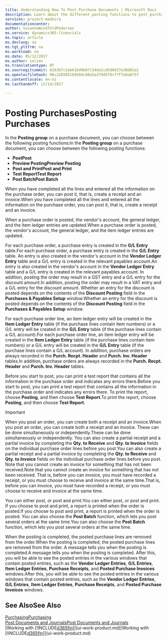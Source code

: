 ```yaml
---
title: Understanding How To Post Purchase Documents | Microsoft Docs
description: Learn about the different posting functions to post purchase documents.
services: project-madeira
documentationcenter: 
author: SusanneWindfeldPedersen
ms.service: dynamics365-financials
ms.topic: article
ms.devlang: na
ms.tgt_pltfrm: na
ms.workload: na
ms.date: 05/12/2017
ms.author: solsen
ms.translationtype: HT
ms.sourcegitcommit: 81636fc2e661bd9b07c54da1cd5d0d27e30d01a2
ms.openlocfilehash: 06c22658518d504c80a5a379d579cf7f7e8a0757
ms.contentlocale: en-nz
ms.lasthandoff: 12/14/2017

---
```

# <a name="posting-purchases"></a><span data-ttu-id="fddc3-103">Posting Purchases</span><span class="sxs-lookup"><span data-stu-id="fddc3-103">Posting Purchases</span></span>
<span data-ttu-id="fddc3-104">In the **Posting group** on a purchase document, you can choose between the following posting functions:</span><span class="sxs-lookup"><span data-stu-id="fddc3-104">In the **Posting group** on a purchase document, you can choose between the following posting functions:</span></span>

* <span data-ttu-id="fddc3-105">**Post**</span><span class="sxs-lookup"><span data-stu-id="fddc3-105">**Post**</span></span>
* <span data-ttu-id="fddc3-106">**Preview Posting**</span><span class="sxs-lookup"><span data-stu-id="fddc3-106">**Preview Posting**</span></span>
* <span data-ttu-id="fddc3-107">**Post and Print**</span><span class="sxs-lookup"><span data-stu-id="fddc3-107">**Post and Print**</span></span>
* <span data-ttu-id="fddc3-108">**Test Report**</span><span class="sxs-lookup"><span data-stu-id="fddc3-108">**Test Report**</span></span>
* <span data-ttu-id="fddc3-109">**Post Batch**</span><span class="sxs-lookup"><span data-stu-id="fddc3-109">**Post Batch**</span></span>

<span data-ttu-id="fddc3-110">When you have completed all the lines and entered all the information on the purchase order, you can post it, that is, create a receipt and an invoice.</span><span class="sxs-lookup"><span data-stu-id="fddc3-110">When you have completed all the lines and entered all the information on the purchase order, you can post it, that is, create a receipt and an invoice.</span></span>

<span data-ttu-id="fddc3-111">When a purchase order is posted, the vendor's account, the general ledger, and the item ledger entries are updated.</span><span class="sxs-lookup"><span data-stu-id="fddc3-111">When a purchase order is posted, the vendor's account, the general ledger, and the item ledger entries are updated.</span></span>

<span data-ttu-id="fddc3-112">For each purchase order, a purchase entry is created in the **G/L Entry** table.</span><span class="sxs-lookup"><span data-stu-id="fddc3-112">For each purchase order, a purchase entry is created in the **G/L Entry** table.</span></span> <span data-ttu-id="fddc3-113">An entry is also created in the vendor's account in the **Vendor Ledger Entry** table and a G/L entry is created in the relevant payables account.</span><span class="sxs-lookup"><span data-stu-id="fddc3-113">An entry is also created in the vendor's account in the **Vendor Ledger Entry** table and a G/L entry is created in the relevant payables account.</span></span> <span data-ttu-id="fddc3-114">In addition, posting the order may result in a GST entry and a G/L entry for the discount amount.</span><span class="sxs-lookup"><span data-stu-id="fddc3-114">In addition, posting the order may result in a VAT entry and a G/L entry for the discount amount.</span></span> <span data-ttu-id="fddc3-115">Whether an entry for the discount is posted depends on the contents of the **Discount Posting** field in the **Purchases & Payables Setup** window.</span><span class="sxs-lookup"><span data-stu-id="fddc3-115">Whether an entry for the discount is posted depends on the contents of the **Discount Posting** field in the **Purchases & Payables Setup** window.</span></span>

<span data-ttu-id="fddc3-116">For each purchase order line, an item ledger entry will be created in the **Item Ledger Entry** table (if the purchase lines contain item numbers) or a G/L entry will be created in the **G/L Entry** table (if the purchase lines contain a G/L account).</span><span class="sxs-lookup"><span data-stu-id="fddc3-116">For each purchase order line, an item ledger entry will be created in the **Item Ledger Entry** table (if the purchase lines contain item numbers) or a G/L entry will be created in the **G/L Entry** table (if the purchase lines contain a G/L account).</span></span> <span data-ttu-id="fddc3-117">In addition, purchase orders are always recorded in the **Purch. Recpt. Header** and **Purch. Inv. Header** tables.</span><span class="sxs-lookup"><span data-stu-id="fddc3-117">In addition, purchase orders are always recorded in the **Purch. Recpt. Header** and **Purch. Inv. Header** tables.</span></span>

<span data-ttu-id="fddc3-118">Before you start to post, you can print a test report that contains all the information in the purchase order and indicates any errors there.</span><span class="sxs-lookup"><span data-stu-id="fddc3-118">Before you start to post, you can print a test report that contains all the information in the purchase order and indicates any errors there.</span></span> <span data-ttu-id="fddc3-119">To print the report, choose **Posting**, and then choose **Test Report**.</span><span class="sxs-lookup"><span data-stu-id="fddc3-119">To print the report, choose **Posting**, and then choose **Test Report**.</span></span>

> [!IMPORTANT]  
>   <span data-ttu-id="fddc3-120">When you post an order, you can create both a receipt and an invoice.</span><span class="sxs-lookup"><span data-stu-id="fddc3-120">When you post an order, you can create both a receipt and an invoice.</span></span> <span data-ttu-id="fddc3-121">These can be done simultaneously or independently.</span><span class="sxs-lookup"><span data-stu-id="fddc3-121">These can be done simultaneously or independently.</span></span> <span data-ttu-id="fddc3-122">You can also create a partial receipt and a partial invoice by completing the **Qty. to Receive** and **Qty. to Invoice** fields on the individual purchase order lines before you post.</span><span class="sxs-lookup"><span data-stu-id="fddc3-122">You can also create a partial receipt and a partial invoice by completing the **Qty. to Receive** and **Qty. to Invoice** fields on the individual purchase order lines before you post.</span></span> <span data-ttu-id="fddc3-123">Note that you cannot create an invoice for something that has not been received.</span><span class="sxs-lookup"><span data-stu-id="fddc3-123">Note that you cannot create an invoice for something that has not been received.</span></span> <span data-ttu-id="fddc3-124">That is, before you can invoice, you must have recorded a receipt, or you must choose to receive and invoice at the same time.</span><span class="sxs-lookup"><span data-stu-id="fddc3-124">That is, before you can invoice, you must have recorded a receipt, or you must choose to receive and invoice at the same time.</span></span>

<span data-ttu-id="fddc3-125">You can either post, or post and print.</span><span class="sxs-lookup"><span data-stu-id="fddc3-125">You can either post, or post and print.</span></span> <span data-ttu-id="fddc3-126">If you choose to post and print, a report is printed when the order is posted.</span><span class="sxs-lookup"><span data-stu-id="fddc3-126">If you choose to post and print, a report is printed when the order is posted.</span></span> <span data-ttu-id="fddc3-127">You can also choose the **Post Batch** function, which lets you post several orders at the same time.</span><span class="sxs-lookup"><span data-stu-id="fddc3-127">You can also choose the **Post Batch** function, which lets you post several orders at the same time.</span></span>

<span data-ttu-id="fddc3-128">When the posting is completed, the posted purchase lines are removed from the order.</span><span class="sxs-lookup"><span data-stu-id="fddc3-128">When the posting is completed, the posted purchase lines are removed from the order.</span></span> <span data-ttu-id="fddc3-129">A message tells you when the posting is completed.</span><span class="sxs-lookup"><span data-stu-id="fddc3-129">A message tells you when the posting is completed.</span></span> <span data-ttu-id="fddc3-130">After this, you will be able to see the posted entries in the various windows that contain posted entries, such as the **Vendor Ledger Entries**, **G/L Entries**, **Item Ledger Entries**, **Purchase Receipts**, and **Posted Purchase Invoices** windows.</span><span class="sxs-lookup"><span data-stu-id="fddc3-130">After this, you will be able to see the posted entries in the various windows that contain posted entries, such as the **Vendor Ledger Entries**, **G/L Entries**, **Item Ledger Entries**, **Purchase Receipts**, and **Posted Purchase Invoices** windows.</span></span>

## <a name="see-also"></a><span data-ttu-id="fddc3-131">See Also</span><span class="sxs-lookup"><span data-stu-id="fddc3-131">See Also</span></span>
[<span data-ttu-id="fddc3-132">Purchasing</span><span class="sxs-lookup"><span data-stu-id="fddc3-132">Purchasing</span></span>](purchasing-manage-purchasing.md)  
[<span data-ttu-id="fddc3-133">Post Documents and Journals</span><span class="sxs-lookup"><span data-stu-id="fddc3-133">Post Documents and Journals</span></span>](ui-post-documents-journals.md)  
<span data-ttu-id="fddc3-134">[Working with [!INCLUDE[d365fin](includes/d365fin_md.md)]](ui-work-product.md)</span><span class="sxs-lookup"><span data-stu-id="fddc3-134">[Working with [!INCLUDE[d365fin](includes/d365fin_md.md)]](ui-work-product.md)</span></span>


